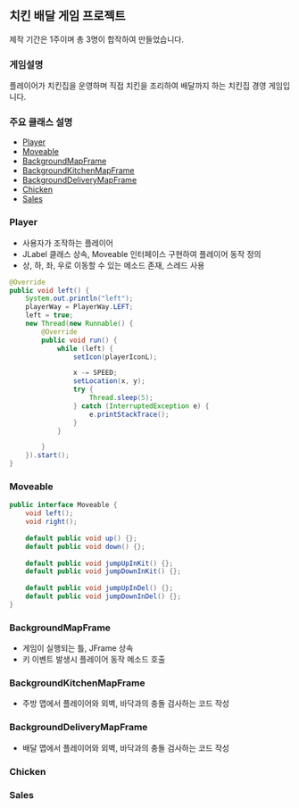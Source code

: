 ## 치킨 배달 게임 프로젝트


제작 기간은 1주이며 총 3명이 합작하여 만들었습니다.

### 게임설명

 플레이어가 치킨집을 운영하며 직접 치킨을 조리하여 배달까지 하는 치킨집 경영 게임입니다.
 
 
 ### 주요 클래스 설명
 - [Player](#player)
 - [Moveable](#moveable)
 - [BackgroundMapFrame](#backgroundmapframe)
 - [BackgroundKitchenMapFrame](#backgroundkitchenmapframe)
 - [BackgroundDeliveryMapFrame](#backgrounddeliverymapframe)
 - [Chicken](#chicken)
 - [Sales](#sales)



### Player
- 사용자가 조작하는 플레이어
- JLabel 클래스 상속, Moveable 인터페이스 구현하여 플레이어 동작 정의
- 상, 하, 좌, 우로 이동할 수 있는 메소드 존재, 스레드 사용

```java
@Override
public void left() {
	System.out.println("left");
	playerWay = PlayerWay.LEFT;
	left = true;
	new Thread(new Runnable() {
		@Override
		public void run() {
			while (left) {
				setIcon(playerIconL);

				x -= SPEED;
				setLocation(x, y);
				try {
					Thread.sleep(5);
				} catch (InterruptedException e) {
					e.printStackTrace();
				}
			}

		}
	}).start();
}
```


### Moveable

```java
public interface Moveable {
	void left();
	void right();
	
	default public void up() {};
	default public void down() {};
	
	default public void jumpUpInKit() {};
	default public void jumpDownInKit() {};
	
	default public void jumpUpInDel() {};
	default public void jumpDownInDel() {};
}
```

### BackgroundMapFrame
- 게임이 실행되는 틀, JFrame 상속
- 키 이벤트 발생시 플레이어 동작 메소드 호출

### BackgroundKitchenMapFrame
- 주방 맵에서 플레이어와 외벽, 바닥과의 충돌 검사하는 코드 작성

### BackgroundDeliveryMapFrame
- 배달 맵에서 플레이어와 외벽, 바닥과의 충돌 검사하는 코드 작성

### Chicken
 
### Sales
 
 
